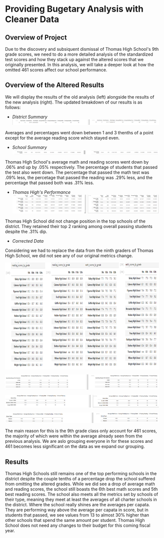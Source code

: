 # Providing Bugetary Analysis with Cleaner Data

## Overview of Project

Due to the discovery and subsiquent dismissal of Thomas High School's 9th grade scores, we need to do a more detailed analysis of the standardized test scores and how they stack up against the altered scores that we originally presented. In this analysis, we will take a deeper look at how the omitted 461 scores affect our school performance.

## Overview of the Altered Results

We will display the results of the old analysis (left) alongside the results of the new analysis (right). The updated breakdown of our results is as follows:

* *District Summary*
![Summary](Analysis/district_summary.PNG)

Averages and percentages went down between 1 and 3 thenths of a point except for the average reading score which stayed even.

* *School Summary*
![Summary](Analysis/school_summary.PNG)

Thomas High School's average math and reading scores went down by .06% and up by .05% respectively. The percentage of students that passed the test also went down. The percentage that passed the math test was .09% less, the percetage that passed the reading was .29% less, and the percentage that passed both was .31% less.

* *Thomas High's Performance*
![Summary](Analysis/top_5.PNG)

Thomas High School did not change position in the top schools of the district. They retained their top 2 ranking among overall passing students despite the .31% dip.

* *Corrected Data*

Considering we had to replace the data from the ninth graders of Thomas High School, we did not see any of our original metrics change.

<img src = "https://github.com/Atros04/PySchool/blob/main/Analysis/math_reading_by_grade.PNG" height=350px>

![Summary](Analysis/scores_by_spending.PNG)

![Summary](Analysis/scores_by_size.PNG)

![Summary](Analysis/scores_by_type.PNG)

The main reason for this is the 9th grade class only account for 461 scores, the majority of which were within the average already seen from the previous analysis. We are aslo grouping everyone in for these scores and 461 becomes less significant on the data as we expand our grouping.

## Results

Thomas High Schools still remains one of the top performing schools in the district despite the couple tenths of a percentage drop the school suffered from omitting the altered grades. While we did see a drop of average math and reading scores, the school still boasts the 6th best math scores and 5th best reading scores. The school also meets all the metrics set by schools of their type, meaning they meet at least the averages of all charter schools in the district. Where the school really shines are the averages per capata. They are performing way above the average per capata in score, but in students that passed, we see values from 13 to almost 30% higher than other schools that spend the same amount per student. Thomas High School does not need any changes to their budget for this coming fiscal year.
